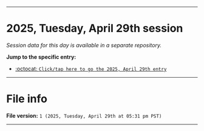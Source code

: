 
***

# 2025, Tuesday, April 29th session

_Session data for this day is available in a separate repository._

**Jump to the specific entry:**

- [:octocat: `Click/tap here to go the 2025, April 29th entry`](https://github.com/seanpm2001/SeansLifeArchive_Images_TinyTower_Y2025/tree/SeansLifeArchive_Images_TinyTower_Y2025_Main-dev/2025/04_April/29/)

***

# File info

**File version:** `1 (2025, Tuesday, April 29th at 05:31 pm PST)`

***
